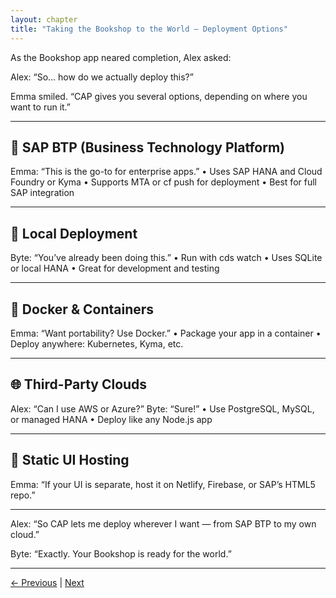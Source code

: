 ```yaml
---
layout: chapter
title: "Taking the Bookshop to the World — Deployment Options"
---
```


As the Bookshop app neared completion, Alex asked:

Alex: “So… how do we actually deploy this?”

Emma smiled. “CAP gives you several options, depending on where you want to run it.”

---

## 🚀 SAP BTP (Business Technology Platform)  
Emma: “This is the go-to for enterprise apps.”
• Uses SAP HANA and Cloud Foundry or Kyma
• Supports MTA or cf push for deployment
• Best for full SAP integration

---

## 🧪 Local Deployment  
Byte: “You’ve already been doing this.”
• Run with cds watch
• Uses SQLite or local HANA
• Great for development and testing

---

## 🐳 Docker & Containers  
Emma: “Want portability? Use Docker.”
• Package your app in a container
• Deploy anywhere: Kubernetes, Kyma, etc.

---

## 🌐 Third-Party Clouds  
Alex: “Can I use AWS or Azure?”
Byte: “Sure!”
• Use PostgreSQL, MySQL, or managed HANA
• Deploy like any Node.js app

---

## 🧩 Static UI Hosting  
Emma: “If your UI is separate, host it on Netlify, Firebase, or SAP’s HTML5 repo.”

---

Alex: “So CAP lets me deploy wherever I want — from SAP BTP to my own cloud.”

Byte: “Exactly. Your Bookshop is ready for the world.”

---

[← Previous](Chapter-8.md) | [Next](Chapter-10.md)
